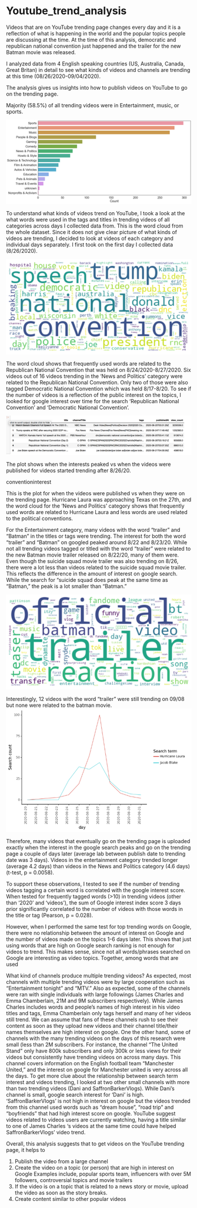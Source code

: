 # Youtube_trend_analysis

Videos that are on YouTube trending page changes every day and it is a reflection of what is happening in the world and the popular topics people are discussing at the time. At the time of this analysis, democratic and republican national convention just happened and the trailer for the new Batman movie was released.

I analyzed data from 4 English speaking countries (US, Australia, Canada, Great Britan) in detail to see what kinds of videos and channels are trending at this time (08/26/2020-09/04/2020). 

The analysis gives us insights into how to publish videos on YouTube to go on the trending page.

Majority (58.5%) of all trending videos were in Entertainment, music, or sports. 

![categories](/images/categories.png)

To understand what kinds of videos trend on YouTube, I took a look at the what words were used in the tags and titles in trending videos of all categories across days I collected data from. This is the word cloud from the whole dataset. Since it does not give clear picture of what kinds of videos are trending, I decided to look at videos of each category and individual days separately.
I first took on the first day I collected data (8/26/2020). 

![worldcloudn26](/images/wordcloudnews26.png)

The word cloud shows that frequently used words are related to the Republican National Convention that was held on 8/24/2020-8/27/2020. Six videos out of 16 videos trending in the ‘News and Politics’ category were related to the Republican National Convention. Only two of those were also tagged Democratic National Convention which was held 8/17-8/20. To see if the number of videos is a reflection of the public interest on the topics, I looked for google interest over time for the search ‘Republican National Convention’ and ‘Democratic National Convention’. 

![conventionvideos](/images/Screen%20Shot%202020-09-09%20at%2012.58.03%20PM.png)


The plot shows when the interests peaked vs when the videos were published for videos started trending after 8/26/20.

conventioninterest

This is the plot for when the videos were published vs when they were on the trending page. 
Hurricane Laura was approaching Texas on the 27th, and the word cloud for the ‘News and Politics’ category shows that frequently used words are related to Hurricane Laura and less words are used related to the political conventions.

For the Entertainment category, many videos with the word “trailer” and “Batman” in the titles or tags were trending. The interest for both the word “trailer” and “Batman” on googled peaked around 8/22 and 8/23/20. While not all trending videos tagged or titled with the word “trailer” were related to the new Batman movie trailer released on 8/22/20, many of them were. Even though the suicide squad movie trailer was also trending on 8/26, there were a lot less than videos related to the suicide squad movie trailer. This reflects the difference in the amount of interest on google search. While the search for “suicide squad does peak at the same time as “Batman,” the peak is a lot smaller than “Batman.”

![ewordcloud26](/images/wordcloudentertainment26.png)

Interestingly, 12 videos with the word “trailer” were still trending on 09/08 but none were related to the batman movie. 
![hurricaneinterest](/images/hurricaneinterest.png)


Therefore, many videos that eventually go on the trending page is uploaded exactly when the interest in the google search peaks and go on the trending page a couple of days later (average lab between publish date to trending date was 3 days). Videos in the entertainment category trended longer (average 4.2 days) than videos in the News and Politics category (4.6 days) (t-test, p = 0.0058).


To support these observations, I tested to see if the number of trending videos tagging a certain word is correlated with the google interest score. When tested for frequently tagged words (>10) in trending videos (other than ‘2020’ and ‘videos’), the sum of Google interest index score 3 days prior significantly correlated to the number of videos with those words in the title or tag (Pearson, p = 0.028). 

However, when I performed the same test for top trending words on Google, there were no relationship between the amount of interest on Google and the number of videos made on the topics 1-6 days later. This shows that just using words that are high on Google search ranking is not enough for videos to trend. This makes sense, since not all words/phrases searched on Google are interesting as video topics. Together, among words that are used 

What kind of channels produce multiple trending videos?
As expected, most channels with multiple trending videos were by large cooperation such as “Entertainment tonight” and “MTV.”
Also as expected, some of the channels were ran with single individuals with large followings (James Charles and Emma Chamberlain, 21M and 9M subscribers respectively). While James Charles includes words and people’s names of high interest in his video titles and tags, Emma Chamberlain only tags herself and many of her videos still trend. We can assume that fans of these channels rush to see their content as soon as they upload new videos and their channel title/their names themselves are high interest on google. One the other hand, some of channels with the many trending videos on the days of this research were small (less than 2M subscribers. For instance, the channel “The United Stand” only have 800k subscribers and only 300k or less views for their videos but consistently have trending videos on across many days. This channel covers information on the English football team “Manchester United,” and the interest on google for Manchester united is very across all the days. 
To get more clue about the relationship between search term interest and videos trending, I looked at two other small channels with more than two trending videos (Dani and SaffronBarkerVlogs). While Dani’s channel is small, google search interest for ‘Dani’ is high. ‘SaffronBarkerVlogs’ is not high in interest on google but the videos trended from this channel used words such as “dream house”, “road trip” and “boyfriends” that had high interest score on google. YouTube suggest videos related to videos users are currently watching, having a title similar to one of James Charles ‘s videos at the same time could have helped SaffronBarkerVlogs’ video trend. 

Overall, this analysis suggests that to get videos on the YouTube trending page, it helps to 
1.	Publish the video from a large channel 
2.	Create the video on a topic (or person) that are high in interest on Google
Examples include, popular sports team, influencers with over 5M followers, controversial topics and movie trailers
3.	If the video is on a topic that is related to a news story or movie, upload the video as soon as the story breaks.
4.	Create content similar to other popular videos 



